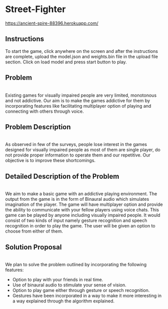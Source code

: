 # Street-Fighter
https://ancient-spire-88396.herokuapp.com/

<h2>Instructions</h2>
To start the game, click anywhere on the screen and after the instructions are complete, upload the model.json and weights.bin file in the upload file section. Click on load model and press start button to play.

<h2>Problem</h2><br>
Existing games for visually impaired people are very limited, monotonous and not addictive. Our aim is to make the games addictive for them by incorporating features like facilitating multiplayer option of playing and connecting with others through voice.


<h2>Problem Description</h2><br>
As observed in few of the surveys, people lose interest in the games designed for visually impaired people as most of them are single player, do not provide proper information to operate them and our repetitive. Our objective is to improve these shortcomings.

<h2>Detailed Description of the Problem</h2><br>
We aim to make a basic game with an addictive playing environment. The output from the game is in the form of Binaural audio which simulates imagination of the player. The game will have multiplayer option and provide the ability to communicate with your fellow players using voice chats. This game can be played by anyone including visually impaired people. It would consist of two kinds of input namely gesture recognition and speech recognition in order to play the game. The user will be given an option to choose from either of them.

<h2>Solution Proposal</h2><br>
We plan to solve the problem outlined by
incorporating the following features:
<ul>
  <li>Option to play with your friends in real time.</li>
  <li>Use of binaural audio to stimulate your sense of vision.</li>
  <li>Option to play game either through gesture or speech recognition.</li>
  <li>Gestures have been incorporated in a way to make it more interesting in a way explained through the algorithm explained.</li>
</ul>







